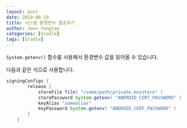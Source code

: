 ```yaml
---
layout: post
date: 2019-06-19
title: 시스템 환경변수 참조하기
author: Jeon Yongtae
categories: [Gradle]
tags: [Gradle]
---
```


`System.getenv()` 함수를 사용해서 환경변수 값을 읽어올 수 있습니다.

다음과 같은 식으로 사용합니다.



```groovy
signingConfigs {
		release {
			storeFile file( "/some/path/private.keystore" )
			storePassword System.getenv( "ANDROID_CERT_PASSWORD" )
			keyAlias "somealias"
			keyPassword System.getenv( "ANDROID_CERT_PASSWORD" )
		}
	}
```

